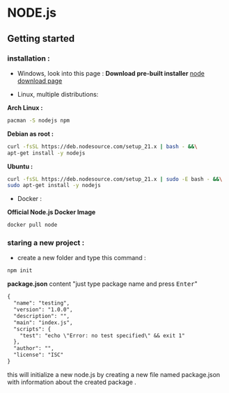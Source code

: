 # NODE.js

## Getting started

### installation :

- Windows, look into this page :
  **Download pre-built installer**
  [node download page](https://nodejs.org/en/download/)

- Linux, multiple distributions:

**Arch Linux :**

```bash
pacman -S nodejs npm
```

**Debian as root :**

```bash
curl -fsSL https://deb.nodesource.com/setup_21.x | bash - &&\
apt-get install -y nodejs
```

**Ubuntu :**

```bash
curl -fsSL https://deb.nodesource.com/setup_21.x | sudo -E bash - &&\
sudo apt-get install -y nodejs
```

- Docker :

**Official Node.js Docker Image**

```bash
docker pull node
```

### staring a new project :

- create a new folder and type this command :

```bash
npm init
```

**package.json** content "just type package name and press <kbd>Enter</kbd>"

```txt
{
  "name": "testing",
  "version": "1.0.0",
  "description": "",
  "main": "index.js",
  "scripts": {
    "test": "echo \"Error: no test specified\" && exit 1"
  },
  "author": "",
  "license": "ISC"
}

```

this will initialize a new node.js by
creating a new file named package.json
with information about the created package .
